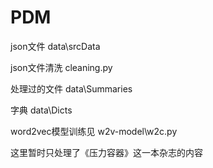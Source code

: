 # PDM
json文件 data\srcData 

json文件清洗 cleaning.py

处理过的文件 data\Summaries

字典 data\Dicts

word2vec模型训练见 w2v-model\w2c.py 

这里暂时只处理了《压力容器》这一本杂志的内容

